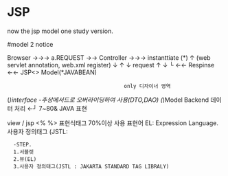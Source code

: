 # JSP
now the jsp model one study version.


#model 2 notice

Browser    →→→         a.REQUEST          →→       Controller <servlet>  →→→   instanttiate (*)
  ↑   (web servlet annotation, web.xml register)                                  ↓
 ↑                                                                                ↓  request
 ↑                                                                                ↓
 └                 ←←  Respinse      ←←    JSP<<view>>                    Model(*JAVABEAN)
                                          
                                          only 디자이너 영역


(*)interface -추상메서드로 오버라이딩하여 사용(DTO,DAO)
(*)Model  Backend 데이터 처리               ←┘
7~80& JAVA 표현 

view / jsp  <% %> 표현식태그 70%이상 사용
      표현어 EL: Expression Language.
      사용자 정의태그 (JSTL:
      
      
      
      -STEP.      
      1.서블렛
      2.뷰(EL)
      3.사용자 정의태그(JSTL : JAKARTA STANDARD TAG LIBRALY)
      
